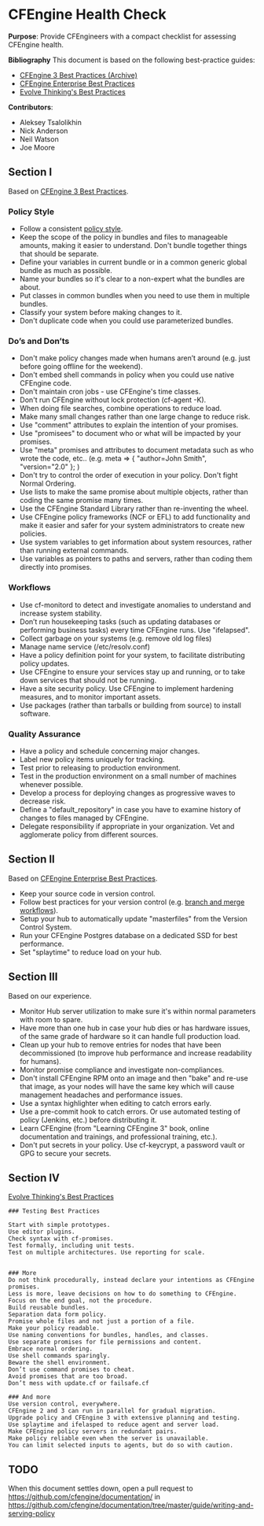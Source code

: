 # CFEngine Health Check

**Purpose**: Provide CFEngineers with a compact checklist for assessing CFEngine health.

**Bibliography**
This document is based on the following best-practice guides:
- [CFEngine 3 Best Practices (Archive)][1]
- [CFEngine Enterprise Best Practices][2]
- [Evolve Thinking's Best Practices][3]
 
[1]: https://auth.cfengine.com/archive/manuals/cf3-bestpractice                   
[2]: https://docs.cfengine.com/latest/enterprise-cfengine-guide-best-practices.html   
[3]: http://evolvethinking.com/category/cfengine/best-practices/    

**Contributors**: 
- Aleksey Tsalolikhin
- Nick Anderson
- Neil Watson
- Joe Moore

## Section I
Based on [CFEngine 3 Best Practices][1].

### Policy Style
- Follow a consistent [policy style](https://docs.cfengine.com/latest/guide-writing-and-serving-policy-policy-style.html).
- Keep the scope of the policy in bundles and files to manageable amounts, making it easier to understand. Don't bundle together things that should be separate.
- Define your variables in current bundle or in a common generic global bundle as much as possible.
- Name your bundles so it's clear to a non-expert what the bundles are about.
- Put classes in common bundles when you need to use them in multiple bundles.
- Classify your system before making changes to it.
- Don't duplicate code when you could use parameterized bundles.

### Do’s and Don’ts
- Don't make policy changes made when humans aren’t around (e.g. just before going offline for the weekend).
- Don't embed shell commands in policy when you could use native CFEngine code.
- Don't maintain cron jobs - use CFEngine's time classes.
- Don't run CFEngine without lock protection (cf-agent -K).
- When doing file searches, combine operations to reduce load.
- Make many small changes rather than one large change to reduce risk.
- Use "comment" attributes to explain the intention of your promises.
- Use "promisees" to document who or what will be impacted by your promises.
- Use "meta" promises and attributes to document metadata such as who wrote the code, etc.. (e.g. meta => { "author=John Smith", "version="2.0" }; ) 
- Don't try to control the order of execution in your policy. Don't fight Normal Ordering.
- Use lists to make the same promise about multiple objects, rather than coding the same promise many times.
- Use the CFEngine Standard Library rather than re-inventing the wheel.
- Use CFEngine policy frameworks (NCF or EFL) to add functionality and make it easier and safer for your system administrators to create new policies.
- Use system variables to get information about system resources, rather than running external commands.
- Use variables as pointers to paths and servers, rather than coding them directly into promises.

### Workflows
- Use cf-monitord to detect and investigate anomalies to understand and increase system stability.
- Don’t run housekeeping tasks (such as updating databases or performing business tasks) every time CFEngine runs. Use "ifelapsed".
- Collect garbage on your systems (e.g. remove old log files)
- Manage name service (/etc/resolv.conf)
- Have a policy definition point for your system, to facilitate distributing policy updates.
- Use CFEngine to ensure your services stay up and running, or to take down services that should not be running.
- Have a site security policy. Use CFEngine to implement hardening measures, and to monitor important assets.
- Use packages (rather than tarballs or building from source) to install software.

### Quality Assurance
- Have a policy and schedule concerning major changes.
- Label new policy items uniquely for tracking.
- Test prior to releasing to production environment.
- Test in the production environment on a small number of machines whenever possible.
- Develop a process for deploying changes as progressive waves to decrease risk.
- Define a "default_repository" in case you have to examine history of changes to files managed by CFEngine.
- Delegate responsibility if appropriate in your organization. Vet and agglomerate policy from different sources.

## Section II
Based on [CFEngine Enterprise Best Practices][2].

- Keep your source code in version control.
- Follow best practices for your version control (e.g. [branch and merge workflows](http://git-scm.com/book/en/v2/Git-Branching-Basic-Branching-and-Merging)).
- Setup your hub to automatically update "masterfiles" from the Version Control System.
- Run your CFEngine Postgres database on a dedicated SSD for best performance.
- Set "splaytime" to reduce load on your hub.

## Section III
Based on our experience.

- Monitor Hub server utilization to make sure it's within normal parameters with room to spare.
- Have more than one hub in case your hub dies or has hardware issues, of the same grade of hardware so it can handle full production load.
- Clean up your hub to remove entries for nodes that have been decommissioned (to improve hub performance and increase readability for humans).
- Monitor promise compliance and investigate non-compliances.
- Don't install CFEngine RPM onto an image and then "bake" and re-use that image, as your nodes will have the same key which will cause management headaches and performance issues.
- Use a syntax highlighter when editing to catch errors early.
- Use a pre-commit hook to catch errors. Or use automated testing of policy (Jenkins, etc.) before distributing it.
- Learn CFEngine (from "Learning CFEngine 3" book, online documentation and trainings, and professional training, etc.).
- Don't put secrets in your policy. Use cf-keycrypt, a password vault or GPG to secure your secrets.

## Section IV
[Evolve Thinking's Best Practices][3]

````
### Testing Best Practices

Start with simple prototypes.
Use editor plugins.
Check syntax with cf-promises.
Test formally, including unit tests.
Test on multiple architectures. Use reporting for scale.


### More
Do not think procedurally, instead declare your intentions as CFEngine promises.
Less is more, leave decisions on how to do something to CFEngine.
Focus on the end goal, not the procedure.
Build reusable bundles.
Separation data form policy.
Promise whole files and not just a portion of a file.
Make your policy readable.
Use naming conventions for bundles, handles, and classes.
Use separate promises for file permissions and content.
Embrace normal ordering.
Use shell commands sparingly.
Beware the shell environment.
Don’t use command promises to cheat.
Avoid promises that are too broad.
Don’t mess with update.cf or failsafe.cf

### And more
Use version control, everywhere.
CFEngine 2 and 3 can run in parallel for gradual migration.
Upgrade policy and CFEngine 3 with extensive planning and testing.
Use splaytime and ifelasped to reduce agent and server load.
Make CFEngine policy servers in redundant pairs.
Make policy reliable even when the server is unavailable.
You can limit selected inputs to agents, but do so with caution.

````

## TODO
When this document settles down, open a pull request to
https://github.com/cfengine/documentation/ in
https://github.com/cfengine/documentation/tree/master/guide/writing-and-serving-policy
